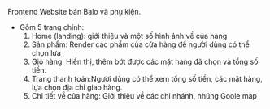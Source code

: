 Frontend Website bán Balo và phụ kiện.
- Gồm 5 trang chính:
   1. Home (landing): giới thiệu và một số hình ảnh về của hàng
   2. Sản phẩm: Render các phẩm của cửa hàng để người dùng có thể chọn lựa
   3. Giỏ hàng: Hiển thị, thêm bớt được các mặt hàng đã chọn và tổng số tiền.
   4. Trang thanh toán:Người dùng có thể xem tổng số tiền, các mặt hàng, lựa chọn địa chỉ giao hàng.
   5. Chi tiết về của hàng: Giới thiệu về các chi nhánh, nhúng Goole map
